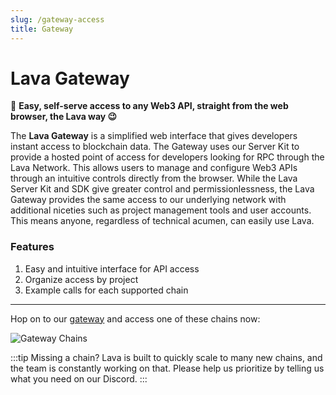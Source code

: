```yaml
---
slug: /gateway-access
title: Gateway
---
```

# Lava Gateway

🌋 **Easy, self-serve access to any Web3 API, straight from the web browser, the Lava way 😉**

The **Lava Gateway** is a simplified web interface that gives developers instant access to blockchain data. The Gateway uses our Server Kit to provide a hosted point of access for developers looking for RPC through the Lava Network. This allows users to manage and configure Web3 APIs through an intuitive controls directly from the browser. While the Lava Server Kit and SDK give greater control and permissionlessness, the Lava Gateway provides the same access to our underlying network with additional niceties such as project management tools and user accounts. This means anyone, regardless of technical acumen, can easily use Lava.

### Features

1. Easy and intuitive interface for API access
2. Organize access by project
3. Example calls for each supported chain
---

Hop on to our [gateway](https://gateway.lavanet.xyz/login?utm_source=gateway-access-page&utm_medium=docs) and access one of these chains now:

![Gateway Chains](/img/supportedchains.png)





:::tip Missing a chain?
Lava is built to quickly scale to many new chains, and the team is constantly working on that. Please help us prioritize by telling us what you need on our Discord.
:::